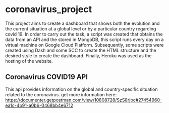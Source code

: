 # coronavirus_project
This project aims to create a dashboard that shows both the evolution and the current situation at a global level or by a particular country regarding covid 19. In order to carry out the task, a script was created that obtains the data from an API and the stored in MongoDB, this script runs every day on a virtual machine on Google Cloud Platform. Subsequently, some scripts were created using Dash and some SCC to create the HTML structure and the desired style to create the dashboard. Finally, Heroku was used as the hosting of the website.

## Coronavirus COVID19 API
This api provides information on the global and country-specific situation related to the coronavirus. get more information here: https://documenter.getpostman.com/view/10808728/SzS8rjbc#27454960-ea1c-4b91-a0b6-0468bb4e6712

